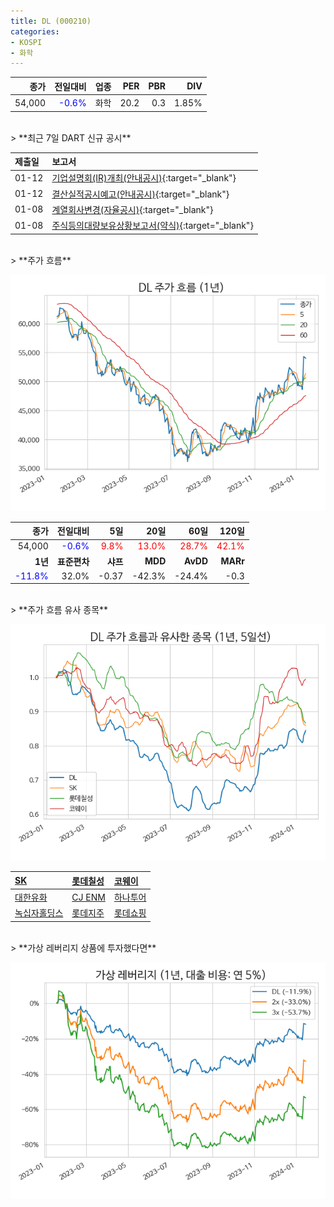 ```yaml
---
title: DL (000210)
categories:
- KOSPI
- 화학
---
```


|**종가**|**전일대비**|**업종**|**PER**|**PBR**|**DIV**|
|-------:|-----------:|-------:|------:|------:|------:|
|54,000|<span style="color: blue">-0.6%</span>|화학|20.2|0.3|1.85%|

<!-- more -->

<br>
> **최근 7일 DART 신규 공시<a id="dart"></a>**



|**제출일**|**보고서**|
|:-----|:-------|
|01-12|[기업설명회(IR)개최(안내공시)](https://dart.fss.or.kr/dsaf001/main.do?rcpNo=20240112800489){:target="_blank"}|
|01-12|[결산실적공시예고(안내공시)](https://dart.fss.or.kr/dsaf001/main.do?rcpNo=20240112800482){:target="_blank"}|
|01-08|[계열회사변경(자율공시)](https://dart.fss.or.kr/dsaf001/main.do?rcpNo=20240108800663){:target="_blank"}|
|01-08|[주식등의대량보유상황보고서(약식)](https://dart.fss.or.kr/dsaf001/main.do?rcpNo=20240108000315){:target="_blank"}|

<br>
> **주가 흐름<a id="price"></a>**

![000210](/assets/images/stock/000210.png)

|**종가**|**전일대비**|**5일**|**20일**|**60일**|**120일**|
|-------:|-----------:|------:|-------:|-------:|--------:|
| 54,000 | <span style="color: blue">-0.6%</span> | <span style="color: red">9.8%</span> | <span style="color: red">13.0%</span> | <span style="color: red">28.7%</span> | <span style="color: red">42.1%</span> |
|**1년**|**표준편차**|**샤프**|**MDD**|**AvDD**|**MARr**|
| <span style="color: blue">-11.8%</span> | 32.0% | -0.37 | -42.3% | -24.4% | -0.3 |

<br>
> **주가 흐름 유사 종목<a id="corr"></a>**

![000210](/assets/images/stock/000210_corr.png)

| [SK](/034730/) | [롯데칠성](/005300/) | [코웨이](/021240/) |
|:---------------------------------------|:---------------------------------------|:---------------------------------------|
| [대한유화](/006650/) | [CJ ENM](/035760/) | [하나투어](/039130/) |
| [녹십자홀딩스](/005250/) | [롯데지주](/004990/) | [롯데쇼핑](/023530/) |

<br>
> **가상 레버리지 상품에 투자했다면<a id="2x"></a>**

![000210](/assets/images/stock/000210_2x.png)

[^corr]: 상관계수를 이용하여 분석하였습니다.